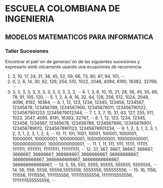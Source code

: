 # ESCUELA COLOMBIANA DE INGENIERIA 
## MODELOS MATEMATICOS PARA INFORMATICA 
### Taller Sucesiones

Encontrar el patr´on de generaci´on de las siguientes sucesiones y expresarlo simb´olicamente usando una ecuaciones de recurrencia: 

1. 3, 10, 17, 24, 31, 38, 45, 52, 59, 66, 73, 80, 87, 94, 101, ··· 
2. 0, 2, 6, 14, 30, 62, 126, 254, 510, 1022, 2046, 4094, 8190, 16382, 32766, ··· 
3. 3, 3, 3, 3, 3, 3, 3, 3, 3, 3, 3, 3, 3, ··· 4. 1, 3, 6, 10, 15, 21, 28, 36, 45, 55, 66, 78, 91, 105, 120, ··· 5. 1, 2, 4, 8, 16, 32, 64, 128, 256, 512, 1024, 2048, 4096, 8192, 16384, ··· 6. 1, 12, 123, 1234, 12345, 123456, 1234567, 12345678, 123456789, 1234567900, 12345679011, 123456790122, 1234567901233 ,12345679012344, ··· 7. 1, 3, 7, 15, 31, 63, 127, 255, 511, 1023, 2047, 4095, 8191, 16383, 32767, ··· 8. 1, 12, 123, 1234, 12345, 123456, 1234567, 12345678, 123456789, 1234567890, 12345678901, 123456789012, 1234567890123, 12345678901234, ··· 9. 1, 2, 3, 1, 2, 3, 1, 2, 3, 1, 2, 3, 1, 2, 3, ··· 10. 11, 101, 1001, 10001, 100001, 1000001, 10000001, 100000001, 1000000001, 10000000001, 100000000001, 1000000000001, 10000000000001, ···. 11. 1, 11, 111, 1111, 11111, 111111, 1111111, 11111111, 111111111, 1111111111, ··· 12. 37, 367, 3667, 36667, 366667, 3666667, 36666667, 366666667, 3666666667, 36666666667, 366666666667, 3666666666667, 36666666666667, 366666666666667, ··· 13. 5, 55, 555, 5555, 55555, 555555, 5555555, ··· 14. 56, 556, 5556, 55556,5555556, 5555556, 555555556, ··· 15. 16, 1156, 111556, 11115556, 1111155556, 1111115555556, 11111115555556, 11111111555555556, ···